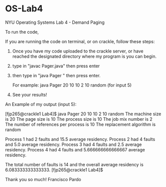 # OS-Lab4
NYU Operating Systems Lab 4 - Demand Paging

To run the code,

If you are running the code on terminal, or on crackle, follow these steps:

1. Once you have my code uploaded to the crackle server, or have reached the designated directory where my program is you can begin.

2. type in "javac Pager.java" then press enter


3. then type in "java Pager <MachineSize> <PageSize> <SizeOfEachProcess> <JobMix> <NumOfRef> <ReplacementAlgo>" then press enter.

	For example: java Pager 20 10 10 2 10 random      (for input 5)


4. See your results!


An Example of my output (input 5):


[fjp265@crackle1 Lab4]$ java Pager 20 10 10 2 10 random
The machine size is 20
The page size is 10
The process size is 10
The job mix number is 2
The number of references per process is 10
The replacement algorithm is random

Process 1 had 2 faults and 15.5 average residency.
Process 2 had 4 faults and 5.0 average residency.
Process 3 had 4 faults and 2.5 average residency.
Process 4 had 4 faults and 5.666666666666667 average residency.

The total number of faults is 14 and the overall average residency is 6.083333333333333.
[fjp265@crackle1 Lab4]$ 



Thank you so much!
Francisco Pardo 
